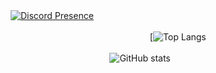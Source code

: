 ㅤ[![Discord Presence](https://lanyard-profile-readme.vercel.app/api/852611792652075008)](https://discord.com/users/852611792652075008)

ㅤㅤㅤㅤㅤㅤㅤㅤㅤㅤㅤㅤㅤㅤㅤㅤㅤㅤ [![Top Langs](https://github-readme-stats.vercel.app/api/top-langs/?username=REEWE0&layout=compact&theme=dark)

ㅤㅤㅤㅤㅤㅤㅤㅤㅤㅤㅤㅤㅤ ![ GitHub stats](https://github-readme-stats.vercel.app/api?username=REEWE0&show_icons=true&theme=dark)
